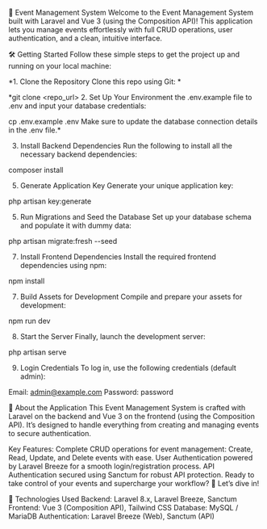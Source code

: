 🚀 Event Management System
Welcome to the Event Management System built with Laravel and Vue 3 (using the Composition API)! This application lets you manage events effortlessly with full CRUD operations, user authentication, and a clean, intuitive interface.

🛠️ Getting Started
Follow these simple steps to get the project up and running on your local machine:

*1. Clone the Repository
Clone this repo using Git:
*

*git clone <repo_url>
2. Set Up Your Environment
 the .env.example file to .env and input your database credentials:


cp .env.example .env
Make sure to update the database connection details in the .env file.*

3. Install Backend Dependencies
Run the following to install all the necessary backend dependencies:

composer install

5. Generate Application Key
Generate your unique application key:

php artisan key:generate


5. Run Migrations and Seed the Database
Set up your database schema and populate it with dummy data:

php artisan migrate:fresh --seed

7. Install Frontend Dependencies
Install the required frontend dependencies using npm:

npm install

7. Build Assets for Development
Compile and prepare your assets for development:

npm run dev

8. Start the Server
Finally, launch the development server:

php artisan serve

9. Login Credentials
To log in, use the following credentials (default admin):

Email: admin@example.com
Password: password

🎯 About the Application
This Event Management System is crafted with Laravel on the backend and Vue 3 on the frontend (using the Composition API). It’s designed to handle everything from creating and managing events to secure authentication.

Key Features:
Complete CRUD operations for event management: Create, Read, Update, and Delete events with ease.
User Authentication powered by Laravel Breeze for a smooth login/registration process.
API Authentication secured using Sanctum for robust API protection.
Ready to take control of your events and supercharge your workflow? 🚀 Let’s dive in!

🔧 Technologies Used
Backend: Laravel 8.x, Laravel Breeze, Sanctum
Frontend: Vue 3 (Composition API), Tailwind CSS
Database: MySQL / MariaDB
Authentication: Laravel Breeze (Web), Sanctum (API)
